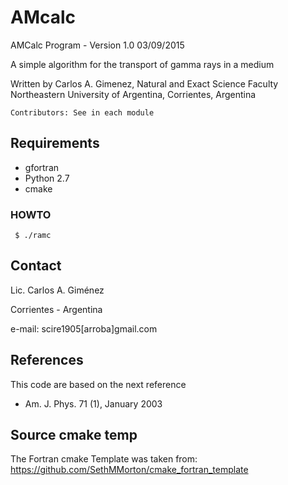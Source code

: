 # AMcalc #

AMCalc Program - Version 1.0 03/09/2015

A simple algorithm for the transport of gamma rays in a medium
   
Written by Carlos A. Gimenez, Natural and Exact Science Faculty
                              Northeastern University of Argentina,
                              Corrientes, Argentina
   
    Contributors: See in each module
   
## Requirements ##

- gfortran
- Python 2.7
- cmake

### HOWTO ###

     $ ./ramc

## Contact ##

Lic. Carlos A. Giménez

Corrientes - Argentina

e-mail: scire1905[arroba]gmail.com

## References ##

This code are based on the next reference

- Am. J. Phys. 71 (1), January 2003

## Source cmake temp ##

The Fortran cmake Template was taken from: https://github.com/SethMMorton/cmake_fortran_template

